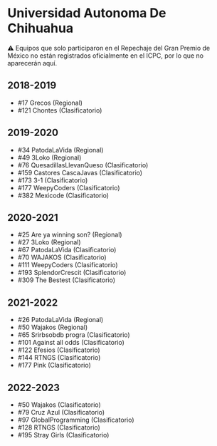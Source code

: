 # Universidad Autonoma De Chihuahua

:warning: Equipos que solo participaron en el Repechaje del Gran Premio de México no están registrados oficialmente en el ICPC, por lo que no aparecerán aquí.

## 2018-2019

- #17 Grecos (Regional)
- #121 Chontes (Clasificatorio)

## 2019-2020

- #34 PatodaLaVida (Regional)
- #49 3Loko (Regional)
- #76 QuesadillasLlevanQueso (Clasificatorio)
- #159 Castores CascaJavas (Clasificatorio)
- #173 3-1 (Clasificatorio)
- #177 WeepyCoders (Clasificatorio)
- #382 Mexicode (Clasificatorio)

## 2020-2021

- #25 Are ya winning son? (Regional)
- #27 3Loko (Regional)
- #67 PatodaLaVida (Clasificatorio)
- #70 WAJAKOS (Clasificatorio)
- #111 WeepyCoders (Clasificatorio)
- #193 SplendorCrescit (Clasificatorio)
- #309 The Bestest (Clasificatorio)

## 2021-2022

- #26 PatodaLaVida (Regional)
- #50 Wajakos (Regional)
- #65 Srirbsobdb progra (Clasificatorio)
- #101 Against all odds (Clasificatorio)
- #122 Efesios (Clasificatorio)
- #144 RTNGS (Clasificatorio)
- #177 Pink (Clasificatorio)

## 2022-2023

- #50 Wajakos (Clasificatorio)
- #79 Cruz Azul (Clasificatorio)
- #97 GlobalProgramming (Clasificatorio)
- #128 RTNGS (Clasificatorio)
- #195 Stray Girls (Clasificatorio)


